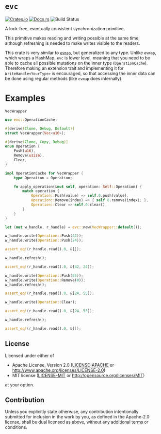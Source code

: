 # `evc`
[![Crates.io](http://meritbadge.herokuapp.com/evc)](https://crates.io/crates/evc)
[![Docs.rs](https://docs.rs/evc/badge.svg)](https://docs.rs/evc)
![Build Status](https://travis-ci.org/4lDO2/evc.svg?branch=master "Build Status")

A lock-free, eventually consistent synchronization primitive.

This primitive makes reading and writing possible at the same time, although refreshing is
needed to make writes visible to the readers.

This crate is very similar to [`evmap`](https://docs.rs/evmap), but generalized to any type.
Unlike `evmap`, which wraps a HashMap, `evc` is lower level, meaning that you need to be
able to cache all possible mutations on the inner type (`OperationCache`). Therefore making
an extension trait and implementing it for `WriteHandle<YourType>` is encouraged, so that
accessing the inner data can be done using regular methods (like `evmap` does internally).

# Examples

`VecWrapper`

```rust
use evc::OperationCache;

#[derive(Clone, Debug, Default)]
struct VecWrapper(Vec<u16>);

#[derive(Clone, Copy, Debug)]
enum Operation {
    Push(u16),
    Remove(usize),
    Clear,
}

impl OperationCache for VecWrapper {
    type Operation = Operation;

    fn apply_operation(&mut self, operation: Self::Operation) {
        match operation {
            Operation::Push(value) => self.0.push(value),
            Operation::Remove(index) => { self.0.remove(index); },
            Operation::Clear => self.0.clear(),
        }
    }
}

let (mut w_handle, r_handle) = evc::new(VecWrapper::default());

w_handle.write(Operation::Push(42));
w_handle.write(Operation::Push(24));

assert_eq!(r_handle.read().0, &[]);

w_handle.refresh();

assert_eq!(r_handle.read().0, &[42, 24]);

w_handle.write(Operation::Push(55));
w_handle.write(Operation::Remove(0));
w_handle.refresh();

assert_eq!(r_handle.read().0, &[24, 55]);

w_handle.write(Operation::Clear);

assert_eq!(r_handle.read().0, &[24, 55]);

w_handle.refresh();

assert_eq!(r_handle.read().0, &[]);

```

## License

Licensed under either of

 * Apache License, Version 2.0
   ([LICENSE-APACHE](LICENSE-APACHE) or http://www.apache.org/licenses/LICENSE-2.0)
 * MIT license
   ([LICENSE-MIT](LICENSE-MIT) or http://opensource.org/licenses/MIT)

at your option.

## Contribution

Unless you explicitly state otherwise, any contribution intentionally submitted
for inclusion in the work by you, as defined in the Apache-2.0 license, shall be
dual licensed as above, without any additional terms or conditions.
